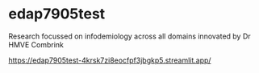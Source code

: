 # edap7905test
Research focussed on infodemiology across all domains innovated by Dr HMVE Combrink

https://edap7905test-4krsk7zi8eocfpf3jbgkp5.streamlit.app/
